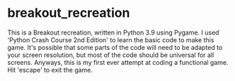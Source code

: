 # breakout_recreation

This is a Breakout recreation, written in Python 3.9 using Pygame.
I used 'Python Crash Course 2nd Edition' to learn the basic code to make this game.
It's possible that some parts of the code will need to be adapted to your screen resolution,
but most of the code should be universal for all screens.
Anyways, this is my first ever attempt at coding a functional game.
Hit 'escape' to exit the game.
